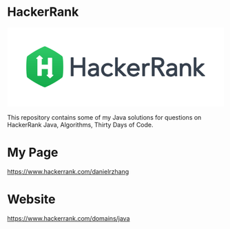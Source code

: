 # HackerRank
![](/images/HackerRank.png)

This repository contains some of my Java solutions for questions on HackerRank Java, Algorithms, Thirty Days of Code.

# My Page
https://www.hackerrank.com/danielrzhang

# Website
https://www.hackerrank.com/domains/java


